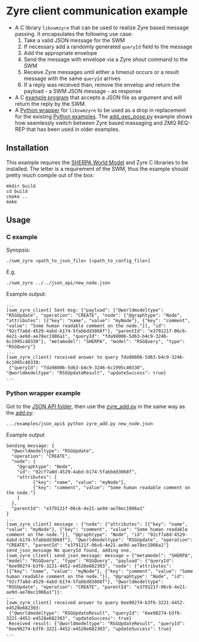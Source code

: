 Zyre client communication example
=================================

* A C library ``libswmzyre`` that can be used to realize Zyre based message passing. 
  It encapsulates the following use case:
  1. Take a valid JSON message for the SWM
  2. If necessary add a randomly generated ``queryId`` field to the message
  3. Add the appropriate envelope
  4. Send the message with envelope via a Zyre *shout* command to the SWM
  5. Receive Zyre messages until either a timeout occurs or a result message with the same ``queryId`` arrives
  6. If a reply was received than, remove the envelop and return the payload - a SWM JSON message -  as response
* A C [example program](swm_zyre.c) that accepts a JSON file as argument and will return the reply by the SWM. 
* A [Python wrapper](../json_api/zyre_add.py) for ``libswmzyre`` to be used as a drop in replacement for the existing [Python examples](../json_api).
  The [add_geo_pose.py](../json_api/add_geo_pose.py) example shows how seamlessly switch between Zyre based massaging and ZMQ REQ-REP that has been
  used in older examples. 


Installation 
------------

This example requires the [SHERPA World Model](../../README.md) and Zyre C libraries to be installed. 
The letter is a requirement of the SWM, thus the example should pretty much compile out of the box:

```
mkdir build
cd build
cmake ..
make
``` 

Usage
-----

### C example

Synopsis:

```
./swm_zyre <path_to_json_file> [<path_to_config_file>]
```

E.g.

```
./swm_zyre ../../json_api/new_node.json
```

Example output:

```
...
[swm_zyre_client] Sent msg: {"payload": {"@worldmodeltype": "RSGUpdate", "operation": "CREATE", "node": {"@graphtype": "Node", "attributes": [{"key": "name", "value": "myNode"}, {"key": "comment", "value": "Some human readable comment on the node."}], "id": "92cf7a8d-4529-4abd-b174-5fabbdd3068f"}, "parentId": "e379121f-06c6-4e21-ae9d-ae78ec1986a1", "queryId": "fda98006-5d63-b4c9-3246-6c1995c40330"}, "metamodel": "SHERPA", "model": "RSGQuery", "type": "RSGQuery"} 
...
[swm_zyre_client] received answer to query fda98006-5d63-b4c9-3246-6c1995c40330:
 {"queryId": "fda98006-5d63-b4c9-3246-6c1995c40330", "@worldmodeltype": "RSGUpdateResult", "updateSuccess": true}
...
``` 

### Python wrapper example

Got to the [JSON API folder](../json_api), then use the [zyre_add.py](../json_api/zyre_add.py) in the same way as the [add.py](../json_api/zyre_add.py): 

```
.../examples/json_api$ python zyre_add.py new_node.json
```

Example output

```
Sending message: {
  "@worldmodeltype": "RSGUpdate",
  "operation": "CREATE",
  "node": {
    "@graphtype": "Node",
    "id": "92cf7a8d-4529-4abd-b174-5fabbdd3068f", 
    "attributes": [
          {"key": "name", "value": "myNode"},
          {"key": "comment", "value": "Some human readable comment on the node."}
    ]
  },
  "parentId": "e379121f-06c6-4e21-ae9d-ae78ec1986a1"
}
... 
[swm_zyre_client] message : {"node": {"attributes": [{"key": "name", "value": "myNode"}, {"key": "comment", "value": "Some human readable comment on the node."}], "@graphtype": "Node", "id": "92cf7a8d-4529-4abd-b174-5fabbdd3068f"}, "@worldmodeltype": "RSGUpdate", "operation": "CREATE", "parentId": "e379121f-06c6-4e21-ae9d-ae78ec1986a1"}
send_json_message No queryId found, adding one.
[swm_zyre_client] send_json_message: message = {"metamodel": "SHERPA", "model": "RSGQuery", "type": "RSGQuery", "payload": {"queryId": "6ee90274-b3f6-3221-4452-e4528e682303", "node": {"attributes": [{"key": "name", "value": "myNode"}, {"key": "comment", "value": "Some human readable comment on the node."}], "@graphtype": "Node", "id": "92cf7a8d-4529-4abd-b174-5fabbdd3068f"}, "@worldmodeltype": "RSGUpdate", "operation": "CREATE", "parentId": "e379121f-06c6-4e21-ae9d-ae78ec1986a1"}}:
...
[swm_zyre_client] received answer to query 6ee90274-b3f6-3221-4452-e4528e682303:
 {"@worldmodeltype": "RSGUpdateResult", "queryId": "6ee90274-b3f6-3221-4452-e4528e682303", "updateSuccess": true}
 Received result: {"@worldmodeltype": "RSGUpdateResult", "queryId": "6ee90274-b3f6-3221-4452-e4528e682303", "updateSuccess": true}
...
```
